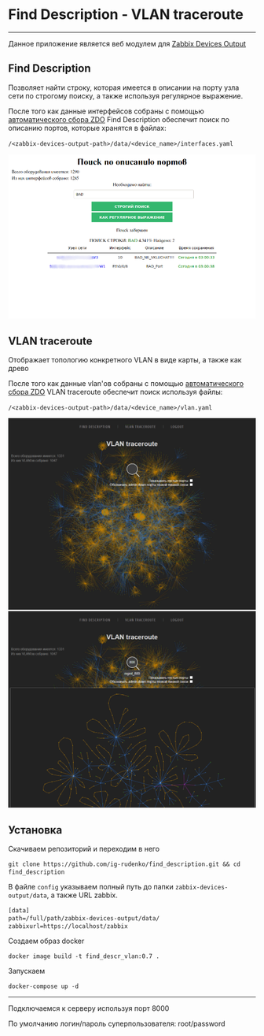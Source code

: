 # Find Description - VLAN traceroute

---

Данное приложение является веб модулем для 
[Zabbix Devices Output](https://github.com/ig-rudenko/Zabbix-Devices-Output)

## Find Description

Позволяет найти строку, которая имеется в описании на порту узла сети
по строгому поиску, а также используя регулярное выражение.

После того как данные интерфейсов собраны с помощью [автоматического сбора ZDO](https://github.com/ig-rudenko/Zabbix-Devices-Output#автоматический-сбор-данных)
Find Description обеспечит поиск по описанию портов, которые хранятся в файлах:

`/<zabbix-devices-output-path>/data/<device_name>/interfaces.yaml`

![img.png](static/img/img1.png)


## VLAN traceroute

Отображает топологию конкретного VLAN в виде карты, а также как древо

После того как данные vlan'ов собраны с помощью [автоматического сбора ZDO](https://github.com/ig-rudenko/Zabbix-Devices-Output#автоматический-сбор-данных)
VLAN traceroute обеспечит поиск используя файлы:

`/<zabbix-devices-output-path>/data/<device_name>/vlan.yaml`


![img.png](static/img/img2.png)
![img.png](static/img/img3.png)


## Установка

Скачиваем репозиторий и переходим в него

    git clone https://github.com/ig-rudenko/find_description.git && cd find_description

В файле `config` указываем полный путь до папки `zabbix-devices-output/data`, 
а также URL zabbix.

    [data]
    path=/full/path/zabbix-devices-output/data/
    zabbixurl=https://localhost/zabbix

Создаем образ docker

    docker image build -t find_descr_vlan:0.7 .

Запускаем

    docker-compose up -d

---

Подключаемся к серверу используя порт 8000

По умолчанию логин/пароль суперпользователя: root/password
